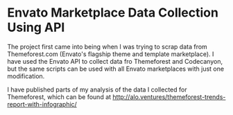# Envato Marketplace Data Collection Using API

The project first came into being when I was trying to scrap data from Themeforest.com (Envato's flagship theme and template marketplace). I have used the Envato API to collect data fro Themeforest and Codecanyon, but the same scripts can be used with all Envato marketplaces with just one modification.

I have published parts of my analysis of the data I collected for Themeforest, which can be found at http://alo.ventures/themeforest-trends-report-with-infographic/

